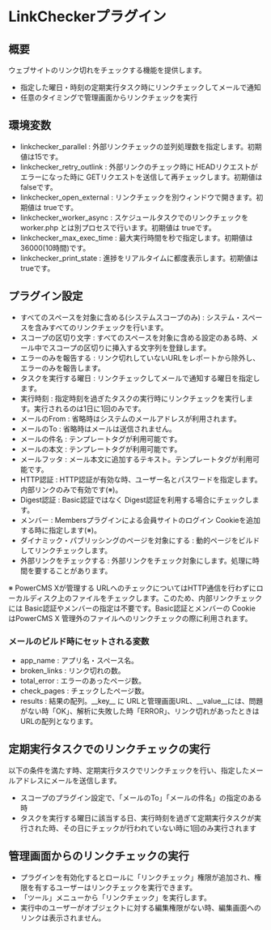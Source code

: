 # LinkCheckerプラグイン

## 概要

ウェブサイトのリンク切れをチェックする機能を提供します。

- 指定した曜日・時刻の定期実行タスク時にリンクチェックしてメールで通知
- 任意のタイミングで管理画面からリンクチェックを実行

## 環境変数

- linkchecker\_parallel : 外部リンクチェックの並列処理数を指定します。初期値は15です。
- linkchecker\_retry\_outlink : 外部リンクのチェック時に HEADリクエストがエラーになった時に GETリクエストを送信して再チェックします。初期値は falseです。
- linkchecker\_open\_external : リンクチェックを別ウィンドウで開きます。初期値は trueです。
- linkchecker\_worker\_async : スケジュールタスクでのリンクチェックを worker\.php とは別プロセスで行います。初期値は trueです。
- linkchecker\_max\_exec\_time : 最大実行時間を秒で指定します。初期値は 36000\(10時間\)です。
- linkchecker\_print\_state : 進捗をリアルタイムに都度表示します。初期値は trueです。

## プラグイン設定

- すべてのスペースを対象に含める\(システムスコープのみ\) : システム・スペースを含みすべてのリンクチェックを行います。
- スコープの区切り文字 : すべてのスペースを対象に含める設定のある時、メール中でスコープの区切りに挿入する文字列を登録します。
- エラーのみを報告する : リンク切れしていないURLをレポートから除外し、エラーのみを報告します。
- タスクを実行する曜日 : リンクチェックしてメールで通知する曜日を指定します。
- 実行時刻 : 指定時刻を過ぎたタスクの実行時にリンクチェックを実行します。実行されるのは1日に1回のみです。
- メールのFrom : 省略時はシステムのメールアドレスが利用されます。
- メールのTo : 省略時はメールは送信されません。
- メールの件名 : テンプレートタグが利用可能です。
- メールの本文 : テンプレートタグが利用可能です。
- メールフッタ : メール本文に追加するテキスト。テンプレートタグが利用可能です。
- HTTP認証 : HTTP認証が有効な時、ユーザー名とパスワードを指定します。内部リンクのみで有効です\(※\)。
- Digest認証 : Basic認証ではなく Digest認証を利用する場合にチェックします。
- メンバー : Membersプラグインによる会員サイトのログイン Cookieを追加する時に指定します\(※\)。
- ダイナミック・パブリッシングのページを対象にする : 動的ページをビルドしてリンクチェックします。
- 外部リンクをチェックする : 外部リンクをチェック対象にします。処理に時間を要することがあります。

※ PowerCMS Xが管理する URLへのチェックについてはHTTP通信を行わずにローカルディスク上のファイルをチェックします。このため、内部リンクチェックには Basic認証やメンバーの指定は不要です。Basic認証とメンバーの Cookie はPowerCMS X 管理外のファイルへのリンクチェックの際に利用されます。

### メールのビルド時にセットされる変数

- app\_name : アプリ名・スペース名。
- broken\_links : リンク切れの数。
- total\_error : エラーのあったページ数。
- check\_pages : チェックしたページ数。
- results : 結果の配列。\_\_key\_\_ に URLと管理画面URL、\_\_value\_\_には、問題がない時「OK」、解析に失敗した時「ERROR」、リンク切れがあったときはURLの配列となります。

## 定期実行タスクでのリンクチェックの実行

以下の条件を満たす時、定期実行タスクでリンクチェックを行い、指定したメールアドレスにメールを送信します。

- スコープのプラグイン設定で、「メールのTo」「メールの件名」の指定のある時
- タスクを実行する曜日に該当する日、実行時刻を過ぎて定期実行タスクが実行された時、その日にチェックが行われていない時に1回のみ実行されます

## 管理画面からのリンクチェックの実行

- プラグインを有効化するとロールに「リンクチェック」権限が追加され、権限を有するユーザーはリンクチェックを実行できます。
- 「ツール」メニューから「リンクチェック」を実行します。
- 実行中のユーザーがオブジェクトに対する編集権限がない時、編集画面へのリンクは表示されません。

